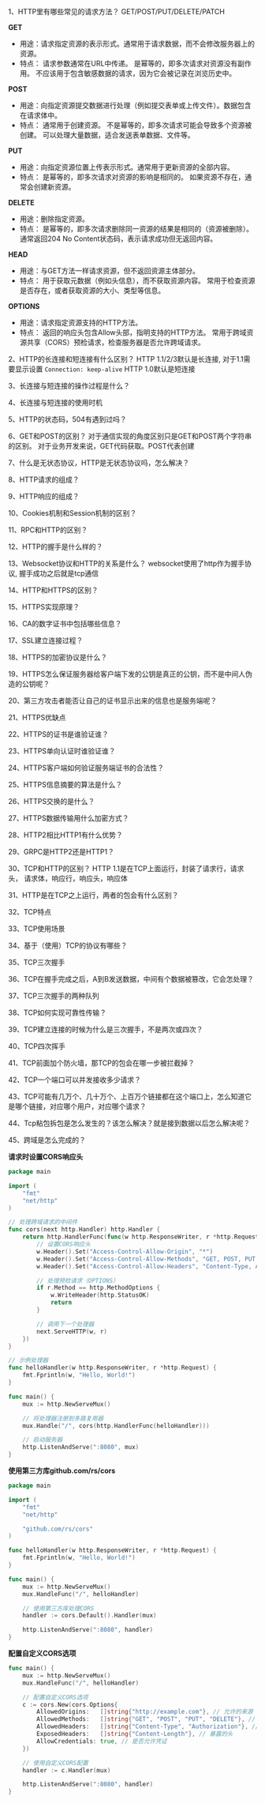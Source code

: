 1、HTTP里有哪些常见的请求方法？
GET/POST/PUT/DELETE/PATCH

**GET**
* 用途：请求指定资源的表示形式。通常用于请求数据，而不会修改服务器上的资源。
* 特点：
请求参数通常在URL中传递。
是幂等的，即多次请求对资源没有副作用。
不应该用于包含敏感数据的请求，因为它会被记录在浏览历史中。

**POST**
* 用途：向指定资源提交数据进行处理（例如提交表单或上传文件）。数据包含在请求体中。
* 特点：
通常用于创建资源。
不是幂等的，即多次请求可能会导致多个资源被创建。
可以处理大量数据，适合发送表单数据、文件等。

**PUT**
* 用途：向指定资源位置上传表示形式。通常用于更新资源的全部内容。
* 特点：
是幂等的，即多次请求对资源的影响是相同的。
如果资源不存在，通常会创建新资源。

**DELETE**
* 用途：删除指定资源。
* 特点：
是幂等的，即多次请求删除同一资源的结果是相同的（资源被删除）。
通常返回204 No Content状态码，表示请求成功但无返回内容。

**HEAD**
* 用途：与GET方法一样请求资源，但不返回资源主体部分。
* 特点：
用于获取元数据（例如头信息），而不获取资源内容。
常用于检查资源是否存在，或者获取资源的大小、类型等信息。

**OPTIONS**
* 用途：请求指定资源支持的HTTP方法。
* 特点：
返回的响应头包含Allow头部，指明支持的HTTP方法。
常用于跨域资源共享（CORS）预检请求，检查服务器是否允许跨域请求。



2、HTTP的长连接和短连接有什么区别？
HTTP 1.1/2/3默认是长连接, 对于1.1需要显示设置 `Connection: keep-alive`
HTTP 1.0默认是短连接

3、长连接与短连接的操作过程是什么？

4、长连接与短连接的使用时机

5、HTTP的状态码，504有遇到过吗？

6、GET和POST的区别？
对于通信实现的角度区别只是GET和POST两个字符串的区别。
对于业务开发来说，GET代码获取。POST代表创建

7、什么是无状态协议，HTTP是无状态协议吗，怎么解决？

8、HTTP请求的组成？

9、HTTP响应的组成？

10、Cookies机制和Session机制的区别？

11、RPC和HTTP的区别？

12、HTTP的握手是什么样的？

13、Websocket协议和HTTP的关系是什么？
websocket使用了http作为握手协议, 握手成功之后就是tcp通信

14、HTTP和HTTPS的区别？

15、HTTPS实现原理？

16、CA的数字证书中包括哪些信息？

17、SSL建立连接过程？

18、HTTPS的加密协议是什么？

19、HTTPS怎么保证服务器给客户端下发的公钥是真正的公钥，而不是中间人伪造的公钥呢？

20、第三方攻击者能否让自己的证书显示出来的信息也是服务端呢？

21、HTTPS优缺点

22、HTTPS的证书是谁验证谁？

23、HTTPS单向认证时谁验证谁？

24、HTTPS客户端如何验证服务端证书的合法性？

25、HTTPS信息摘要的算法是什么？

26、HTTPS交换的是什么？

27、HTTPS数据传输用什么加密方式？

28、HTTP2相比HTTP1有什么优势？

29、GRPC是HTTP2还是HTTP1？

30、TCP和HTTP的区别？
HTTP 1.1是在TCP上面运行，封装了请求行，请求头， 请求体，响应行，响应头，响应体

31、HTTP是在TCP之上运行，两者的包会有什么区别？

32、TCP特点

33、TCP使用场景

34、基于（使用）TCP的协议有哪些？

35、TCP三次握手

36、TCP在握手完成之后，A到B发送数据，中间有个数据被篡改，它会怎处理？

37、TCP三次握手的两种队列

38、TCP如何实现可靠性传输？

39、TCP建立连接的时候为什么是三次握手，不是两次或四次？

40、TCP四次挥手

41、TCP前面加个防火墙，那TCP的包会在哪一步被拦截掉？

42、TCP一个端口可以并发接收多少请求？

43、TCP可能有几万个、几十万个、上百万个链接都在这个端口上，怎么知道它是哪个链接，对应哪个用户，对应哪个请求？

44、Tcp粘包拆包是怎么发生的？该怎么解决？就是接到数据以后怎么解决呢？

45、跨域是怎么完成的？

**请求时设置CORS响应头**

```go
package main

import (
	"fmt"
	"net/http"
)

// 处理跨域请求的中间件
func cors(next http.Handler) http.Handler {
	return http.HandlerFunc(func(w http.ResponseWriter, r *http.Request) {
		// 设置CORS响应头
		w.Header().Set("Access-Control-Allow-Origin", "*")
		w.Header().Set("Access-Control-Allow-Methods", "GET, POST, PUT, DELETE, OPTIONS")
		w.Header().Set("Access-Control-Allow-Headers", "Content-Type, Authorization")

		// 处理预检请求（OPTIONS）
		if r.Method == http.MethodOptions {
			w.WriteHeader(http.StatusOK)
			return
		}

		// 调用下一个处理器
		next.ServeHTTP(w, r)
	})
}

// 示例处理器
func helloHandler(w http.ResponseWriter, r *http.Request) {
	fmt.Fprintln(w, "Hello, World!")
}

func main() {
	mux := http.NewServeMux()

	// 将处理器注册到多路复用器
	mux.Handle("/", cors(http.HandlerFunc(helloHandler)))

	// 启动服务器
	http.ListenAndServe(":8080", mux)
}

```

**使用第三方库github.com/rs/cors**

```go
package main

import (
	"fmt"
	"net/http"

	"github.com/rs/cors"
)

func helloHandler(w http.ResponseWriter, r *http.Request) {
	fmt.Fprintln(w, "Hello, World!")
}

func main() {
	mux := http.NewServeMux()
	mux.HandleFunc("/", helloHandler)

	// 使用第三方库处理CORS
	handler := cors.Default().Handler(mux)

	http.ListenAndServe(":8080", handler)
}

```

**配置自定义CORS选项**

```go
func main() {
	mux := http.NewServeMux()
	mux.HandleFunc("/", helloHandler)

	// 配置自定义CORS选项
	c := cors.New(cors.Options{
		AllowedOrigins:   []string{"http://example.com"}, // 允许的来源
		AllowedMethods:   []string{"GET", "POST", "PUT", "DELETE"}, // 允许的HTTP方法
		AllowedHeaders:   []string{"Content-Type", "Authorization"}, // 允许的HTTP头
		ExposedHeaders:   []string{"Content-Length"}, // 暴露的头
		AllowCredentials: true, // 是否允许凭证
	})

	// 使用自定义CORS配置
	handler := c.Handler(mux)

	http.ListenAndServe(":8080", handler)
}

```


